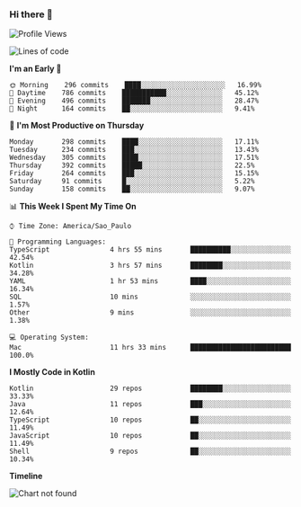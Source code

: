 ### Hi there 👋

<!--
**fernandonogueira/fernandonogueira** is a ✨ _special_ ✨ repository because its `README.md` (this file) appears on your GitHub profile.

Here are some ideas to get you started:

- 🔭 I’m currently working on ...
- 🌱 I’m currently learning ...
- 👯 I’m looking to collaborate on ...
- 🤔 I’m looking for help with ...
- 💬 Ask me about ...
- 📫 How to reach me: ...
- 😄 Pronouns: ...
- ⚡ Fun fact: ...
-->

<!--START_SECTION:waka-->
![Profile Views](http://img.shields.io/badge/Profile%20Views-33-blue)

![Lines of code](https://img.shields.io/badge/From%20Hello%20World%20I%27ve%20Written-575844%20lines%20of%20code-blue)

**I'm an Early 🐤** 

```text
🌞 Morning    296 commits    ████░░░░░░░░░░░░░░░░░░░░░   16.99% 
🌆 Daytime    786 commits    ███████████░░░░░░░░░░░░░░   45.12% 
🌃 Evening    496 commits    ███████░░░░░░░░░░░░░░░░░░   28.47% 
🌙 Night      164 commits    ██░░░░░░░░░░░░░░░░░░░░░░░   9.41%

```
📅 **I'm Most Productive on Thursday** 

```text
Monday       298 commits    ████░░░░░░░░░░░░░░░░░░░░░   17.11% 
Tuesday      234 commits    ███░░░░░░░░░░░░░░░░░░░░░░   13.43% 
Wednesday    305 commits    ████░░░░░░░░░░░░░░░░░░░░░   17.51% 
Thursday     392 commits    █████░░░░░░░░░░░░░░░░░░░░   22.5% 
Friday       264 commits    ███░░░░░░░░░░░░░░░░░░░░░░   15.15% 
Saturday     91 commits     █░░░░░░░░░░░░░░░░░░░░░░░░   5.22% 
Sunday       158 commits    ██░░░░░░░░░░░░░░░░░░░░░░░   9.07%

```


📊 **This Week I Spent My Time On** 

```text
⌚︎ Time Zone: America/Sao_Paulo

💬 Programming Languages: 
TypeScript               4 hrs 55 mins       ██████████░░░░░░░░░░░░░░░   42.54% 
Kotlin                   3 hrs 57 mins       ████████░░░░░░░░░░░░░░░░░   34.28% 
YAML                     1 hr 53 mins        ████░░░░░░░░░░░░░░░░░░░░░   16.34% 
SQL                      10 mins             ░░░░░░░░░░░░░░░░░░░░░░░░░   1.57% 
Other                    9 mins              ░░░░░░░░░░░░░░░░░░░░░░░░░   1.38%

💻 Operating System: 
Mac                      11 hrs 33 mins      █████████████████████████   100.0%

```

**I Mostly Code in Kotlin** 

```text
Kotlin                   29 repos            ████████░░░░░░░░░░░░░░░░░   33.33% 
Java                     11 repos            ███░░░░░░░░░░░░░░░░░░░░░░   12.64% 
TypeScript               10 repos            ██░░░░░░░░░░░░░░░░░░░░░░░   11.49% 
JavaScript               10 repos            ██░░░░░░░░░░░░░░░░░░░░░░░   11.49% 
Shell                    9 repos             ██░░░░░░░░░░░░░░░░░░░░░░░   10.34%

```


**Timeline**

![Chart not found](https://raw.githubusercontent.com/fernandonogueira/fernandonogueira/master/charts/bar_graph.png) 


<!--END_SECTION:waka-->
